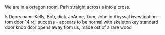 We are in a octagon room.
Path straight across a into a cross.

5 Doors name Kelly, Bob, dick, JoAnne, Tom, John in Abyssal
investigation - tom door 14 roll success - appears to be normal with skeleton key standard door knob door opens away from us, made out of a rare wood

